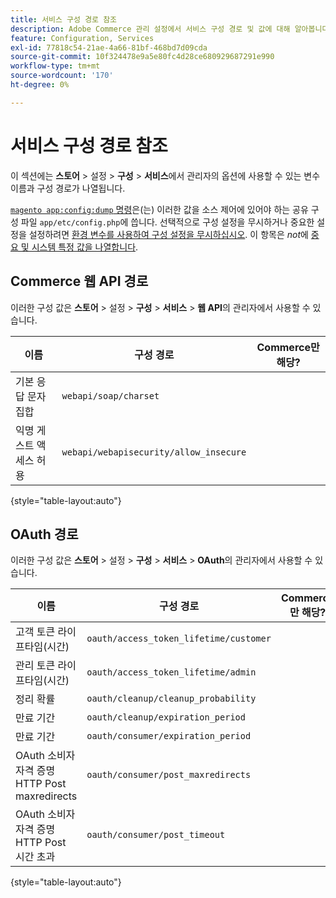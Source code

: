 ```yaml
---
title: 서비스 구성 경로 참조
description: Adobe Commerce 관리 설정에서 서비스 구성 경로 및 값에 대해 알아봅니다. 웹 API, OAuth 및 서비스 통합 구성 옵션을 살펴보십시오.
feature: Configuration, Services
exl-id: 77818c54-21ae-4a66-81bf-468bd7d09cda
source-git-commit: 10f324478e9a5e80fc4d28ce680929687291e990
workflow-type: tm+mt
source-wordcount: '170'
ht-degree: 0%

---
```


# 서비스 구성 경로 참조

이 섹션에는 **스토어** > 설정 > **구성** > **서비스**&#x200B;에서 관리자의 옵션에 사용할 수 있는 변수 이름과 구성 경로가 나열됩니다.

[`magento app:config:dump` 명령](../cli/export-configuration.md)은(는) 이러한 값을 소스 제어에 있어야 하는 공유 구성 파일 `app/etc/config.php`에 씁니다. 선택적으로 구성 설정을 무시하거나 중요한 설정을 설정하려면 [환경 변수를 사용하여 구성 설정을 무시하십시오](override-config-settings.md#environment-variables). 이 항목은 _not_&#x200B;에 [중요 및 시스템 특정 값을 나열합니다](config-reference-sens.md).

## Commerce 웹 API 경로

이러한 구성 값은 **스토어** > 설정 > **구성** > **서비스** > **웹 API**&#x200B;의 관리자에서 사용할 수 있습니다.

| 이름 | 구성 경로 | Commerce만 해당? |
|--------------|--------------|--------------|
| 기본 응답 문자 집합 | `webapi/soap/charset` | <!-- ![Not Commerce-only](/help/assets/configuration/red-x.png) --> |
| 익명 게스트 액세스 허용 | `webapi/webapisecurity/allow_insecure` | <!-- ![Not Commerce-only](/help/assets/configuration/red-x.png) --> |

{style="table-layout:auto"}

## OAuth 경로

이러한 구성 값은 **스토어** > 설정 > **구성** > **서비스** > **OAuth**&#x200B;의 관리자에서 사용할 수 있습니다.

| 이름 | 구성 경로 | Commerce만 해당? |
|--------------|--------------|--------------|
| 고객 토큰 라이프타임(시간) | `oauth/access_token_lifetime/customer` | <!-- ![Not Commerce-only](/help/assets/configuration/red-x.png) --> |
| 관리 토큰 라이프타임(시간) | `oauth/access_token_lifetime/admin` | <!-- ![Not Commerce-only](/help/assets/configuration/red-x.png) --> |
| 정리 확률 | `oauth/cleanup/cleanup_probability` | <!-- ![Not Commerce-only](/help/assets/configuration/red-x.png) --> |
| 만료 기간 | `oauth/cleanup/expiration_period` | <!-- ![Not Commerce-only](/help/assets/configuration/red-x.png) --> |
| 만료 기간 | `oauth/consumer/expiration_period` | <!-- ![Not Commerce-only](/help/assets/configuration/red-x.png) --> |
| OAuth 소비자 자격 증명 HTTP Post maxredirects | `oauth/consumer/post_maxredirects` | <!-- ![Not Commerce-only](/help/assets/configuration/red-x.png) --> |
| OAuth 소비자 자격 증명 HTTP Post 시간 초과 | `oauth/consumer/post_timeout` | <!-- ![Not Commerce-only](/help/assets/configuration/red-x.png) --> |

{style="table-layout:auto"}
